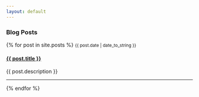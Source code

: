 ```yaml
---
layout: default
---
```

### Blog Posts
<div class="bloglist">
{% for post in site.posts %}
	<small>{{ post.date | date_to_string }}</small>
	<h4 class="post-title"><a href="{{ post.url | replace_first: '/', '' }}">{{ post.title }}</a></h4>
	<p>{{ post.description }}</p>
<!--{% unless forloop.last %}<hr> % endunless %}-->
	<hr>
{% endfor %}
</div>
